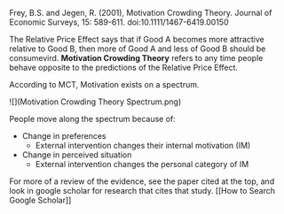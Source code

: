 Frey, B.S. and Jegen, R. (2001), Motivation Crowding Theory. Journal of Economic Surveys, 15: 589-611. doi:10.1111/1467-6419.00150

The Relative Price Effect says that if Good A becomes more attractive relative to Good B, then more of Good A and less of Good B should be consumevird. **Motivation Crowding Theory** refers to any time people behave opposite to the predictions of the Relative Price Effect.

According to MCT, Motivation exists on a spectrum.

![](Motivation Crowding Theory Spectrum.png)

People move along the spectrum because of:
* Change in preferences
	* External intervention changes their internal motivation (IM)
* Change in perceived situation
	* External intervention changes the personal category of IM

For more of a review of the evidence, see the paper cited at the top, and look in google scholar for research that cites that study. [[How to Search Google Scholar]]

